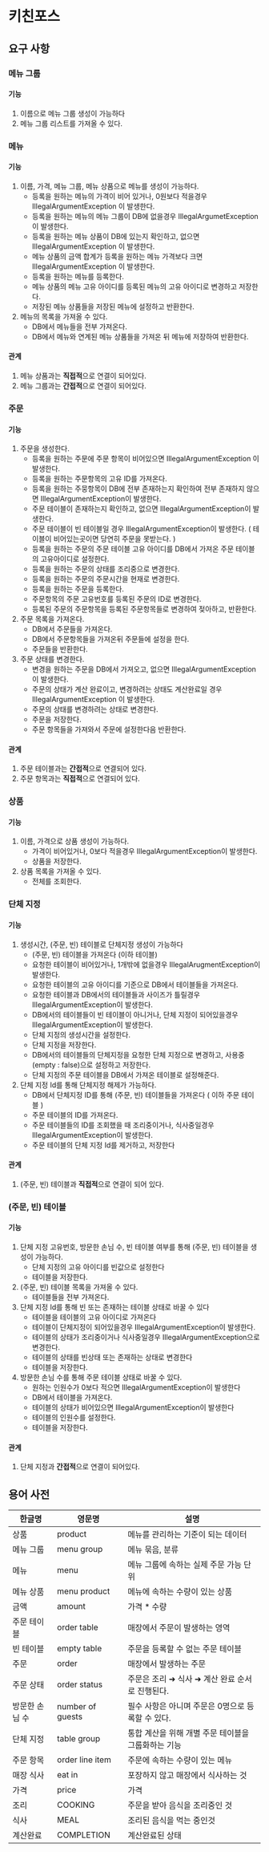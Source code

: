 # 키친포스

## 요구 사항
### 메뉴 그룹
#### 기능
1. 이름으로 메뉴 그룹 생성이 가능하다
2. 메뉴 그룹 리스트를 가져올 수 있다.
### 메뉴
#### 기능
1. 이름, 가격, 메뉴 그룹, 메뉴 상품으로 메뉴를 생성이 가능하다.
    - 등록을 원하는 메뉴의 가격이 비어 있거나, 0원보다 적을경우 IllegalArgumentException 이 발생한다.
    - 등록을 원하는 메뉴의 메뉴 그룹이 DB에 없을경우 IllegalArgumetException 이 발생한다.
    - 등록을 원하는 메뉴 상품이 DB에 있는지 확인하고, 없으면 IllegalArgumentException 이 발생한다.
    - 메뉴 상품의 금액 합계가 등록을 원하는 메뉴 가격보다 크면 IllegalArgumentException 이 발생한다.
    - 등록을 원하는 메뉴를 등록한다.
    - 메뉴 상품의 메뉴 고유 아이디를 등록된 메뉴의 고유 아이디로 변경하고 저장한다.
    - 저장된 메뉴 상품들을 저장된 메뉴에 설정하고 반환한다.
2. 메뉴의 목록을 가져올 수 있다.
    - DB에서 메뉴들을 전부 가져온다.
    - DB에서 메뉴와 연계된 메뉴 상품들을 가져온 뒤 메뉴에 저장하여 반환한다.
#### 관계
1. 메뉴 상품과는 **직접적**으로 연결이 되어있다.
2. 메뉴 그룹과는 **간접적**으로 연결이 되어있다.
### 주문
#### 기능
1. 주문을 생성한다.
    - 등록을 원하는 주문에 주문 항목이 비어있으면 IllegalArgumentException 이 발생한다.
    - 등록을 원하는 주문항목의 고유 ID를 가져온다. 
    - 등록을 원하는 주뭉항목이 DB에 전부 존재하는지 확인하여 전부 존재하지 않으면 IllegalArgumentException이 발생한다.
    - 주문 테이블이 존재하는지 확인하고, 없으면 IllegalArgumentException이 발생한다.
    - 주문 테이블이 빈 테이블일 경우 IllegalArgumentException이 발생한다. ( 테이블이 비어있는곳이면 당연히 주문을 못받는다. )
    - 등록을 원하는 주문의 주문 테이블 고유 아이디를 DB에서 가져온 주문 테이블의 고유아이디로 설정한다.
    - 등록을 원하는 주문의 상태를 조리중으로 변경한다.
    - 등록을 원하는 주문의 주문시간을 현재로 변경한다.
    - 등록을 원하는 주문을 등록한다.
    - 주문항목의 주문 고유번호를 등록된 주문의 ID로 변경한다.
    - 등록된 주문의 주문항목을 등록된 주문항목들로 변경하여 젖아하고, 반환한다.
2. 주문 목록을 가져온다.
    - DB에서 주문들을 가져온다.
    - DB에서 주문항목들을 가져온뒤 주문들에 설정을 한다.
    - 주문들을 반환한다.
3. 주문 상태를 변경한다.
    - 변경을 원하는 주문을 DB에서 가져오고, 없으면 IllegalArgumentException이 발생한다.
    - 주문의 상태가 계산 완료이고, 변경하려는 상태도 계산완료일 경우 IllegalArgumentException 이 발생한다.
    - 주문의 상태를 변경하려는 상태로 변경한다.
    - 주문을 저장한다.
    - 주문 항목들을 가져와서 주문에 설정한다음 반환한다.
#### 관계
1. 주문 테이블과는 **간접적**으로 연결되어 있다.
2. 주문 항목과는 **직접적**으로 연결되어 있다.
### 상품
#### 기능
1. 이름, 가격으로 상품 생성이 가능하다.
    - 가격이 비어있거나, 0보다 적을경우 IllegalArgumentException이 발생한다.
    - 상품을 저장한다.
2. 상품 목록을 가져올 수 있다.
    - 전체를 조회한다.
### 단체 지정
#### 기능
1. 생성시간, (주문, 빈) 테이블로 단체지정 생성이 가능하다
    - (주문, 빈) 테이블을 가져온다 (이하 테이블)
    - 요청한 테이블이 비어있거나, 1개밖에 없을경우 IllegalArugmentException이 발생한다.
    - 요청한 테이블의 고유 아이디를 기준으로 DB에서 테이블들을 가져온다.
    - 요청한 테이블과 DB에서의 테이블들과 사이즈가 틀릴경우 IllegalArgumentException이 발생한다.
    - DB에서의 테이블들이 빈 테이블이 아니거나, 단체 지정이 되어있을경우 IllegalArgumentException이 발생한다.
    - 단체 지정의 생성시간을 설정한다.
    - 단체 지정을 저장한다.
    - DB에서의 테이블들의 단체지정을 요청한 단체 지정으로 변경하고, 사용중(empty : false)으로 설정하고 저장한다.
    - 단체 지정의 주문 테이블을 DB에서 가져온 테이블로 설정해준다.
2. 단체 지정 Id를 통해 단체지정 해제가 가능하다.
    - DB에서 단체지정 ID를 통해 (주문, 빈) 테이블들을 가져온다 ( 이하 주문 테이블 )
    - 주문 테이블의 ID를 가져온다.
    - 주문 테이블들의 ID를 조회했을 때 조리중이거나, 식사중일경우 IllegalArgumentException이 발생한다.
    - 주문 테이블의 단체 지정 Id를 제거하고, 저장한다
#### 관계
1. (주문, 빈) 테이블과 **직접적**으로 연결이 되어 있다.
### (주문, 빈) 테이블
#### 기능
1. 단체 지정 고유번호, 방문한 손님 수, 빈 테이블 여부를 통해 (주문, 빈) 테이블을 생성이 가능하다.
    - 단체 지정의 고유 아이디를 빈값으로 설정한다
    - 테이블을 저장한다.
2. (주문, 빈) 테이블 목록을 가져올 수 있다.
    - 테이블들을 전부 가져온다.
3. 단체 지정 Id를 통해 빈 또는 존재하는 테이블 상태로 바꿀 수 있다
    - 테이블을 테이블의 고유 아이디로 가져온다
    - 테이블이 단체지정이 되어있을경우 IllegalArgumentException이 발생한다.
    - 테이블의 상태가 조리중이거나 식사중일경우 IllegalArgumentException으로 변경한다.
    - 테이블의 상태를 빈상태 또는 존재하는 상태로 변경한다
    - 테이블을 저장한다.
4. 방문한 손님 수를 통해 주문 테이블 상태로 바꿀 수 있다.
    - 원하는 인원수가 0보다 적으면 IllegalArgumentException이 발생한다
    - DB에서 테이블을 가져온다.
    - 테이블의 상태가 비어있으면 IllegalArgumentException이 발생한다
    - 테이블의 인원수를 설정한다.
    - 테이블을 저장한다.
#### 관계
1. 단체 지정과 **간접적**으로 연결이 되어있다.
## 용어 사전

| 한글명 | 영문명 | 설명 |
| --- | --- | --- |
| 상품 | product | 메뉴를 관리하는 기준이 되는 데이터 |
| 메뉴 그룹 | menu group | 메뉴 묶음, 분류 |
| 메뉴 | menu | 메뉴 그룹에 속하는 실제 주문 가능 단위 |
| 메뉴 상품 | menu product | 메뉴에 속하는 수량이 있는 상품 |
| 금액 | amount | 가격 * 수량 |
| 주문 테이블 | order table | 매장에서 주문이 발생하는 영역 |
| 빈 테이블 | empty table | 주문을 등록할 수 없는 주문 테이블 |
| 주문 | order | 매장에서 발생하는 주문 |
| 주문 상태 | order status | 주문은 조리 ➜ 식사 ➜ 계산 완료 순서로 진행된다. |
| 방문한 손님 수 | number of guests | 필수 사항은 아니며 주문은 0명으로 등록할 수 있다. |
| 단체 지정 | table group | 통합 계산을 위해 개별 주문 테이블을 그룹화하는 기능 |
| 주문 항목 | order line item | 주문에 속하는 수량이 있는 메뉴 |
| 매장 식사 | eat in | 포장하지 않고 매장에서 식사하는 것 |
| 가격 | price | 가격 |
| 조리 | COOKING | 주문을 받아 음식을 조리중인 것 |
| 식사 | MEAL | 조리된 음식을 먹는 중인것 |
| 계산완료 | COMPLETION | 계산완료된 상태 |